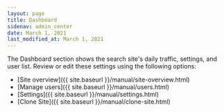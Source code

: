 ```yaml
---
layout: page
title: Dashboard
sidenav: admin_center
date: March 1, 2021
last_modified_at: March 1, 2021
---
```


<i class="icon-dashboard"></i> The Dashboard section shows the search site's daily traffic, settings, and user list. Review or edit these settings using the following options:

* [Site overview]({{ site.baseurl }}/manual/site-overview.html)
* [Manage users]({{ site.baseurl }}/manual/users.html)
* [Settings]({{ site.baseurl }}/manual/settings.html)
* [Clone Site]({{ site.baseurl }}/manual/clone-site.html)
